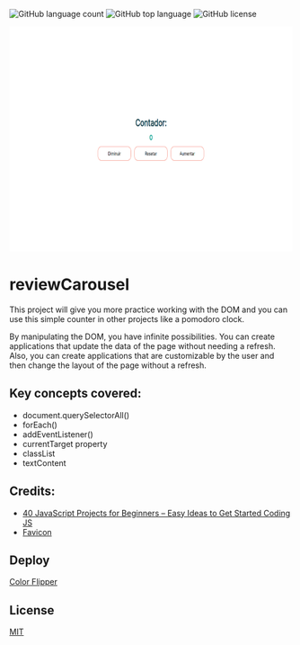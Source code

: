 ![GitHub language count](https://img.shields.io/github/languages/count/Jolonte/reviewCarousel)
![GitHub top language](https://img.shields.io/github/languages/top/Jolonte/reviewCarousel)
![GitHub license](https://img.shields.io/github/license/Jolonte/reviewCarousel)

<p align="center">
  <img height="400em" src="public/cover.png"
</p>

# reviewCarousel

This project will give you more practice working with the DOM and you can use this simple counter in other projects like a pomodoro clock.

By manipulating the DOM, you have infinite possibilities. You can create applications that update the data of the page without needing a refresh. Also, you can create applications that are customizable by the user and then change the layout of the page without a refresh.

## Key concepts covered:

* document.querySelectorAll()
* forEach()
* addEventListener()
* currentTarget property
* classList
* textContent

## Credits:
* [40 JavaScript Projects for Beginners – Easy Ideas to Get Started Coding JS](https://www.freecodecamp.org/news/javascript-projects-for-beginners#how-to-create-a-counter)
* [Favicon](https://www.figma.com/community/file/1120841960552179039)

## Deploy
[Color Flipper](https://colorflipper-eta.vercel.app/)

## License
[MIT](LICENSE)
